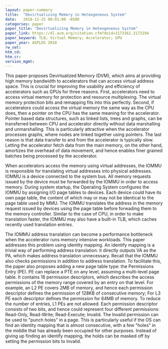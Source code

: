 ```yaml
---
layout: paper-summary
title:  "Devirtualizing Memory in Heteogeneous System"
date:   2018-12-25 00:01:00 -0500
categories: paper
paper_title: "Devirtualizing Memory in Heteogeneous System"
paper_link: https://dl.acm.org/citation.cfm?doid=3173162.3173194
paper_keyword: TLB; Virtual Memory; Accelerator; GPU
paper_year: ASPLOS 2018
rw_set: 
htm_cd: 
htm_cr: 
version_mgmt: 
---
```


This paper proposes Devirtualized Memory (DVM), which aims at providing high memory bandwidth to accelerators that
can access virtual address space. This is crucial for improving the usability and efficiency of accelerators 
such as GPUs for three reasons. First, accelerators need to access virtual memory for protection and resource 
multiplexing. The virtual memory protection bits and remapping fits into this perfectly. Second, if accelerators could 
access the virtual memory the same way as the CPU does, then a pointer on the CPU has the same meaning for the accelerator. 
Pointer based data structures, such as linked lists, trees and graphs, can be transferred between CPU and accelerator 
directly without data marshalling and unmarshalling. This is particularly attractive when the accelerator processes 
graphs, where nodes are linked together using pointers. The last reason is that data transfer to and from the accelerator
is typically slow. Letting the accelerator fetch data from the main memory, on the other hand, amortizes the overhead
of data movement, and hence enables finer grained batches being processed by the accelerator. 

When accelerators access the memory using virtual addresses, the IOMMU is responsible for translating virtual addresses
into physical addresses. IOMMU is a device connected to the system bus. All memory requests issued by the device must
be forwarded by the IOMMU in order to access memory. During system startup, the Operating System configures the IOMMU
by assigning I/O page tables to devices. Each device could have its own page table, the content of which may or may not be 
identical to the page table used by MMU. The IOMMU translates the address in the memory request issued by devices 
using the page table before forwading them to the memory controller. Similar to the case of CPU, in order to make 
translation faster, the IOMMU may also have a built-in TLB, which caches recently used translation entries. 

The IOMMU address translation can become a performance bottleneck when the accelerator runs memory intensive workloads. 
This paper addresses this problem using identity mapping. An identify mapping is a trivial way of performing address
translation: it directly outputs VA as the PA, which makes address translation unnecessary. Recall that the IOMMU also
checks permissions in addition to address translation. To facilitate this, the paper also proposes adding a new page 
table type: the Permissions Entry (PE). PE can replace a PTE on any level, assuming a multi-level page table. It contains
16 permission descriptors, which describes the access permissions of the memory range covered by an entry on that level. For
example, an L2 PE covers 2MB of memory, and hence each permission descriptor defines the permission of 128KB of consecutive 
memory; For L3 PE each descriptor defines the permission for 64MB of memory. To reduce the number of entries, L1 PEs
are not allowed. Each permission descriptor consists of two bits, and hence could represent four different permissions:
Read-Only, Read-Write; Read-Execute; Invalid. The Invalid permission can be used to "punch holes" in a page. This is particularly
useful if the OS can find an identity mapping that is almost consecutive, with a few "holes" in the middle that has already 
been occupied for other purposes. Instead of giving up finding an identify mapping, the holds can be masked off by setting 
the permission bits to Invalid. 

